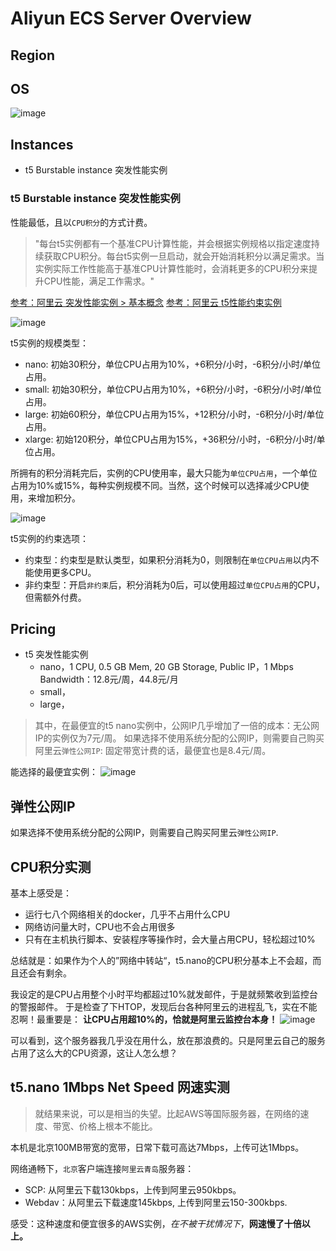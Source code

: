 # Aliyun ECS Server Overview

## Region

## OS

![image](https://user-images.githubusercontent.com/14041622/50332642-b8052680-053d-11e9-9c73-6e8c348117b6.png)


## Instances

- t5 Burstable instance 突发性能实例

### t5 Burstable instance 突发性能实例

性能最低，且以`CPU积分`的方式计费。

> "每台t5实例都有一个基准CPU计算性能，并会根据实例规格以指定速度持续获取CPU积分。每台t5实例一旦启动，就会开始消耗积分以满足需求。当实例实际工作性能高于基准CPU计算性能时，会消耗更多的CPU积分来提升CPU性能，满足工作需求。"

[参考：阿里云 突发性能实例 > 基本概念](https://help.aliyun.com/document_detail/59977.html?spm=5176.ecsbuyv3.0.0.41ea3675Ndsgpf)
[参考：阿里云 t5性能约束实例](https://help.aliyun.com/document_detail/90635.html?spm=a2c4g.11186623.2.11.4b8c7272vF1PpO#concept-fl1-tl4-cfb)
 
![image](https://user-images.githubusercontent.com/14041622/50331500-d406c900-0539-11e9-840c-606ca14e8667.png)


t5实例的规模类型：
- nano: 初始30积分，单位CPU占用为10%，+6积分/小时，-6积分/小时/单位占用。
- small: 初始30积分，单位CPU占用为10%，+6积分/小时，-6积分/小时/单位占用。
- large: 初始60积分，单位CPU占用为15%，+12积分/小时，-6积分/小时/单位占用。
- xlarge: 初始120积分，单位CPU占用为15%，+36积分/小时，-6积分/小时/单位占用。

所拥有的积分消耗完后，实例的CPU使用率，最大只能为`单位CPU占用`，一个单位占用为10%或15%，每种实例规模不同。当然，这个时候可以选择减少CPU使用，来增加积分。

![image](https://user-images.githubusercontent.com/14041622/50332393-f2ba8f00-053c-11e9-9a82-d282e09bd3e4.png)

t5实例的约束选项：
- 约束型：约束型是默认类型，如果积分消耗为0，则限制在`单位CPU占用`以内不能使用更多CPU。
- 非约束型：开启`非约束`后，积分消耗为0后，可以使用超过`单位CPU占用`的CPU，但需额外付费。


## Pricing

- t5 突发性能实例
    - nano，1 CPU, 0.5 GB Mem, 20 GB Storage, Public IP，1 Mbps Bandwidth：12.8元/周，44.8元/月
    - small，
    - large，

> 其中，在最便宜的t5 nano实例中，公网IP几乎增加了一倍的成本：无公网IP的实例仅为7元/周。
如果选择不使用系统分配的公网IP，则需要自己购买阿里云`弹性公网IP`: 固定带宽计费的话，最便宜也是8.4元/周。

能选择的最便宜实例：
![image](https://user-images.githubusercontent.com/14041622/50333264-c7856f00-053f-11e9-88e1-1ff0aa43e9b9.png)


## 弹性公网IP

如果选择不使用系统分配的公网IP，则需要自己购买阿里云`弹性公网IP`.


## CPU积分实测

基本上感受是：
- 运行七八个网络相关的docker，几乎不占用什么CPU
- 网络访问量大时，CPU也不会占用很多
- 只有在主机执行脚本、安装程序等操作时，会大量占用CPU，轻松超过10%

总结就是：如果作为个人的”网络中转站“，t5.nano的CPU积分基本上不会超，而且还会有剩余。

我设定的是CPU占用整个小时平均都超过10%就发邮件，于是就频繁收到监控台的警报邮件。
于是检查了下HTOP，发现后台各种阿里云的进程乱飞，实在不能忍啊！最重要是：
**让CPU占用超10%的，恰就是阿里云监控台本身！**
![image](https://user-images.githubusercontent.com/14041622/50378002-fba58080-0662-11e9-9084-6fac5f540a39.png)

可以看到，这个服务器我几乎没在用什么，放在那浪费的。只是阿里云自己的服务占用了这么大的CPU资源，这让人怎么想？

## t5.nano 1Mbps Net Speed 网速实测

> 就结果来说，可以是相当的失望。比起AWS等国际服务器，在网络的速度、带宽、价格上根本不能比。

本机是北京100MB带宽的宽带，日常下载可高达7Mbps，上传可达1Mbps。

网络通畅下，`北京`客户端连接`阿里云青岛`服务器：
- SCP: 从阿里云下载130kbps，上传到阿里云950kbps。
- Webdav：从阿里云下载速度145kbps, 上传到阿里云150-300kbps.

感受：这种速度和便宜很多的AWS实例，_在不被干扰情况下_，**网速慢了十倍以上。**